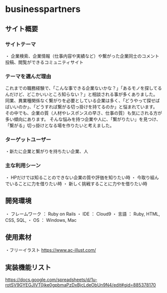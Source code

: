 # businesspartners

## サイト概要

### サイトテーマ
・ 企業検索、企業情報（仕事内容や実績など）や繋がった企業同士のコメント投稿、閲覧ができるコミュニティサイト


### テーマを選んだ理由
これまでの職務経験で、「こんな事できる企業ないかな？」「あるモノを探してるんだけど、どこかいいところ知らない？」と相談される事が多くありました。
同業、異業種関係なく繋がりを必要としている企業は多く、「どうやって探せばばいいのか」、「どうすれば繋がる切っ掛けを持てるのか」と悩まれています。
その中でも、企業の質（人材やレスポンスの早さ、仕事の質）も気にされる方が多い傾向にあります。
そんな悩みを持つ企業や人に、「繋がりたい」を見つけ、「繋がる」切っ掛けとなる場を作りたいと考えました。

### ターゲットユーザー
・新たに企業と繋がりを持ちたい企業、人

### 主な利用シーン
・ HPだけでは知ることのできない企業の質や評価を知りたい時
・ 今取り組んでいることに力を借りたい時
・ 新しく挑戦することに力やを借りたい時

## 開発環境
・ フレームワーク ： Ruby on Rails
・ IDE ： Cloud9
・ 言語 ： Ruby, HTML, CSS, SQL,
・ OS ： Windows, Mac

## 使用素材
・フリーイラスト
https://www.ac-illust.com/


## 実装機能リスト
https://docs.google.com/spreadsheets/d/1u-rotSV9GYEGJIVT0jke0gpbmaPzDxBjcLdeObUn9N4/edit#gid=885378170


